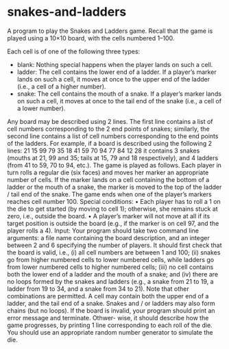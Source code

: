 # snakes-and-ladders
A program to play the Snakes and Ladders game.
Recall that the game is played using a 10×10 board, with the cells numbered 1–100.

Each cell is of one of the following three types:
- blank: Nothing special happens when the player lands on such a cell.
- ladder: The cell contains the lower end of a ladder. If a player’s marker lands on such
a cell, it moves at once to the upper end of the ladder (i.e., a cell of a higher number).
- snake: The cell contains the mouth of a snake. If a player’s marker lands on such a cell, it moves at once to the tail end of the snake (i.e., a cell of a lower number).

Any board may be described using 2 lines. The first line contains a list of cell numbers corresponding to the 2 end points of snakes; similarly, the second line contains a list of cell numbers corresponding to the end points of the ladders. For example, if a board is described using the following 2 lines:
21 15 99 79 35 18
41 59 70 94 77 84 12 28
it contains 3 snakes (mouths at 21, 99 and 35; tails at 15, 79 and 18 respectively), and 4 ladders (from 41 to 59, 70 to 94, etc.).
The game is played as follows. Each player in turn rolls a regular die (six faces) and moves her marker an appropriate number of cells. If the marker lands on a cell containing the bottom of a ladder or the mouth of a snake, the marker is moved to the top of the ladder / tail end of the snake. The game ends when one of the player’s markers reaches cell number 100.
Special conditions:
• Each player has to roll a 1 on the die to get started (by moving to cell 1); otherwise, she remains stuck at zero, i.e., outside the board.
• A player’s marker will not move at all if its target position is outside the board (e.g., if the marker is on cell 97, and the player rolls a 4).
Input: Your program should take two command line arguments: a file name containing the board description, and an integer between 2 and 6 specifying the number of players.
It should first check that the board is valid, i.e., (i) all cell numbers are between 1 and 100; (ii) snakes go from higher numbered cells to lower numbered cells, while ladders go from lower numbered cells to higher numbered cells; (iii) no cell contains both the lower end of a ladder and the mouth of a snake; and (iv) there are no loops formed by the snakes and ladders (e.g., a snake from 21 to 19, a ladder from 19 to 34, and a snake from 34 to 21). Note that other combinations are permitted. A cell may contain both the upper end of a ladder, and the tail end of a snake. Snakes and / or ladders may also form chains (but no loops).
If the board is invalid, your program should print an error message and terminate. Othwer- wise, it should describe how the game progresses, by printing 1 line corresponding to each roll of the die. You should use an appropriate random number generator to simulate the die.
